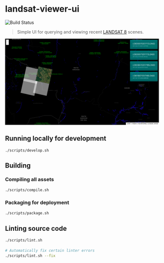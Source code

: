# landsat-viewer-ui

![Build Status](https://dev.bazile.org/ci/status/landsat-viewer-ui.svg)

> Simple UI for querying and viewing recent [LANDSAT 8](https://landsat.usgs.gov) scenes.

![Screenshot](screenshot.png)


## Running locally for development

```bash
./scripts/develop.sh
```


## Building

### Compiling all assets

```bash
./scripts/compile.sh
```

### Packaging for deployment

```bash
./scripts/package.sh
```


## Linting source code

```bash
./scripts/lint.sh

# Automatically fix certain linter errors
./scripts/lint.sh --fix
```

